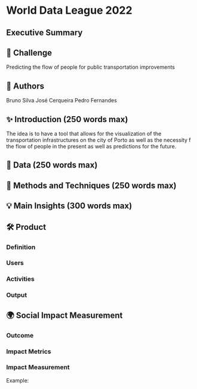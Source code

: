 # World Data League 2022

## Executive Summary

## 🎯 Challenge
Predicting the flow of people for public transportation improvements

## 👥 Authors
Bruno Silva
José Cerqueira
Pedro Fernandes

## ✨ Introduction (250 words max)
The idea is to have a tool that allows for the visualization of the transportation infrastructures on the city of Porto as well as the necessity f the flow of people in the present as well as predictions for the future.

## 🔢 Data (250 words max)



## 🧮 Methods and Techniques (250 words max)



## 💡 Main Insights (300 words max)



## 🛠️ Product
### Definition


### Users

### Activities

### Output

## 🌍 Social Impact Measurement
### Outcome

### Impact Metrics

### Impact Measurement

Example:
